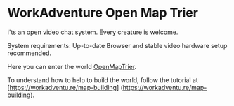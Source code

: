 # WorkAdventure Open Map Trier

I'ts an open video chat system. Every creature is welcome.

System requirements:
Up-to-date Browser and stable video hardware setup recommended.

Here you can enter the world [OpenMapTrier](https://play.workadventu.re/_/global/fancysoftware-de.github.io/openmap-trier/map.json).

To understand how to help to build the world, follow the tutorial at [https://workadventu.re/map-building]
(https://workadventu.re/map-building).
